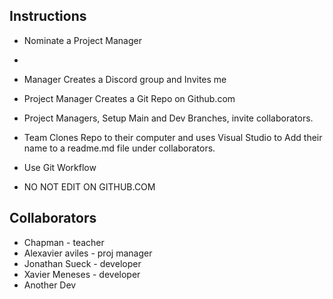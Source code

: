 ## Instructions
- Nominate a Project Manager
- 

- Manager Creates a Discord group and Invites me

- Project Manager Creates a Git Repo on Github.com

- Project Managers, Setup Main and Dev Branches, invite collaborators.

- Team Clones Repo to their computer and uses Visual Studio to Add their name to a readme.md file under collaborators.

- Use Git Workflow

- NO NOT EDIT ON GITHUB.COM

## Collaborators

- Chapman - teacher
- Alexavier aviles - proj manager
- Jonathan Sueck - developer
- Xavier Meneses - developer 
- Another Dev
